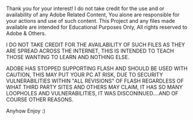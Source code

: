 Thank you for your interest! I do not take credit for the use and or availability of any Adobe Related Content, You alone are responsible for your actions and use of such
content. This Project and any files made available are intended for Educational Purposes Only, All rights reserved to Adobe & Others.

I DO NOT TAKE CREDIT FOR THE AVAILABILITY OF SUCH FILES AS THEY ARE SPREAD ACROSS THE INTERNET, THIS IS INTENDED TO TEACH THOSE WANTING TO LEARN AND NOTHING ELSE.

ADOBE HAS STOPPED SUPPORTING FLASH AND SHOULD BE USED WITH CAUTION, THIS MAY PUT YOUR PC AT RISK, DUE TO SECURITY VULNERABILITIES WITHIN  "ALL REVISIONS" OF FLASH
REGARDLESS OF WHAT THIRD PARTY SITES AND OTHERS MAY CLAIM, IT HAS SO MANY LOOPHOLES AND VULNERABILITIES, IT WAS DISCONINUED....AND OF COURSE OTHER REASONS.

Anyhow Enjoy :)
